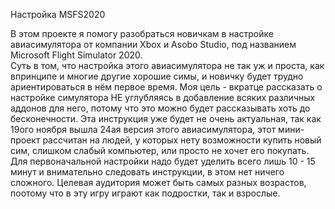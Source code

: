 Настройка MSFS2020

В этом проекте я помогу разобраться новичкам в настройке авиасимулятора от компании Xbox и  Asobo Studio, под названием Microsoft Flight Simulator 2020.    
Суть в том, что настройка этого авиасимулятора не так уж и проста, как впринципе и многие другие хорошие симы, и новичку будет трудно ариентироваться в нём первое время. 
Моя цель - вкратце рассказать о настройке симулятора НЕ углубляясь в добавление всяких различных аддонов для него, потому что это можно будет рассказывать хоть до бесконечности. 
Эта инструкция уже будет не очень актуальная, так как 19ого ноября вышла 24ая версия этого авиасимулятора, этот мини-проект рассчитан на людей, у которых нету возможности купить новый сим, слишком слабый компьютер, или просто не хочет его покупать. 
Для первоначальной настройки надо будет уделить всего лишь 10 - 15 минут и внимательно следовать инструкции, в этом нет ничего сложного.
Целевая аудитория может быть самых разных возрастов, поотому что в эту игру играют как подростки, так и взрослые.
